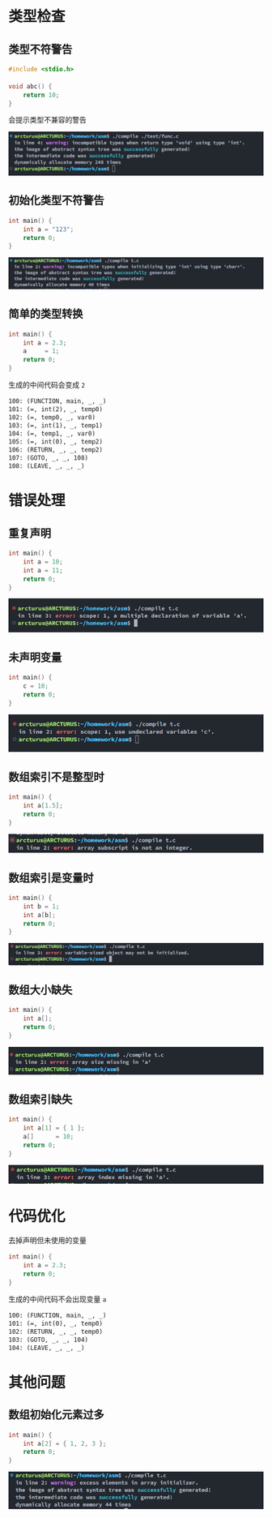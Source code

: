 # 类型检查

## 类型不符警告

```c
#include <stdio.h>

void abc() {
    return 10;
}
```

会提示类型不兼容的警告

![demo1](./assets/demo1.png)

## 初始化类型不符警告

```c
int main() {
    int a = "123";
    return 0;
}
```

![demo5](./assets/demo5.png)

## 简单的类型转换

```c
int main() {
    int a = 2.3;
    a     = 1;
    return 0;
}
```

生成的中间代码会变成 `2`

```
100: (FUNCTION, main, _, _)
101: (=, int(2), _, temp0)
102: (=, temp0, _, var0)
103: (=, int(1), _, temp1)
104: (=, temp1, _, var0)
105: (=, int(0), _, temp2)
106: (RETURN, _, _, temp2)
107: (GOTO, _, _, 108)
108: (LEAVE, _, _, _)
```

# 错误处理

## 重复声明

```c
int main() {
    int a = 10;
    int a = 11;
    return 0;
}
```

![demo2](./assets/demo2.png)

## 未声明变量

```c
int main() {
    c = 10;
    return 0;
}
```

![demo3](./assets/demo3.png)

## 数组索引不是整型时

```c
int main() {
    int a[1.5];
    return 0;
}
```

![demo6](./assets/demo6.png)

## 数组索引是变量时

```c
int main() {
    int b = 1;
    int a[b];
    return 0;
}
```

![demo7](./assets/demo7.png)

## 数组大小缺失

```c
int main() {
    int a[];
    return 0;
}
```

![demo8](./assets/demo8.png)

## 数组索引缺失

```c
int main() {
    int a[1] = { 1 };
    a[]      = 10;
    return 0;
}
```

![demo9](./assets/demo9.png)

# 代码优化

去掉声明但未使用的变量

```c
int main() {
    int a = 2.3;
    return 0;
}
```

生成的中间代码不会出现变量 `a`

```
100: (FUNCTION, main, _, _)
101: (=, int(0), _, temp0)
102: (RETURN, _, _, temp0)
103: (GOTO, _, _, 104)
104: (LEAVE, _, _, _)
```

# 其他问题

## 数组初始化元素过多

```c
int main() {
    int a[2] = { 1, 2, 3 };
    return 0;
}
```

![demo4](./assets/demo4.png)